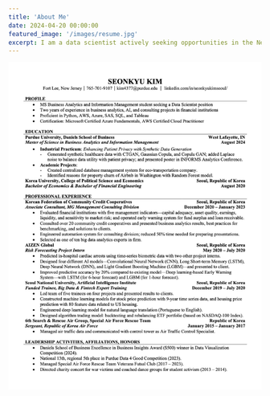 ```yaml
---
title: 'About Me'
date: 2024-04-20 00:00:00
featured_image: '/images/resume.jpg'
excerpt: I am a data scientist actively seeking opportunities in the New York Metropolitan area.
---
```

![](/images/resume.jpg)
